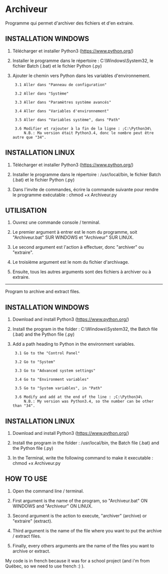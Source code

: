 # Archiveur

Programme qui permet d'archiver des fichiers et d'en extraire.

INSTALLATION WINDOWS
-------------------------------------------------------------------------------
1. Télécharger et installer Python3 (https://www.python.org/)

2. Installer le programme dans le répertoire : C:\Windows\System32,
   le fichier Batch (.bat) et le fichier Python (.py)

3. Ajouter le chemin vers Python dans les variables d'environnement.

        3.1 Aller dans "Panneau de configuration"

        3.2 Aller dans "Système"

        3.3 Aller dans "Paramètres système avancés"

        3.4 Aller dans "Variables d'environnement"

        3.5 Aller dans "Variables système", dans "Path"

        3.6 Modifier et rajouter à la fin de la ligne : ;C:\Python34\
            N.B.: Ma version était Python3.4, donc le nombre peut être autre que "34".

INSTALLATION LINUX
-------------------------------------------------------------------------------
1. Télécharger et installer Python3 (https://www.python.org/)

2. Installer le programme dans le répertoire : /usr/local/bin,
   le fichier Batch (.bat) et le fichier Python (.py)

3. Dans l'invite de commandes, écrire la commande suivante pour
   rendre le programme exécutable : chmod +x Archiveur.py

UTILISATION
-------------------------------------------------------------------------------
1. Ouvrez une commande console / terminal.

2. Le premier argument à entrer est le nom du programme, soit "Archiveur.bat"
   SUR WINDOWS et "Archiveur" SUR LINUX.

3. Le second argument est l'action à effectuer, donc "archiver" ou "extraire".

4. Le troisième argument est le nom du fichier d'archivage.

5. Ensuite, tous les autres arguments sont des fichiers à archiver ou
   à extraire.
    
------------------------------------------------------------------------------------------------------------------------------------

Program to archive and extract files.

INSTALLATION WINDOWS
-------------------------------------------------------------------------------
1. Download and install Python3 (https://www.python.org/)

2. Install the program in the folder : C:\Windows\System32,
   the Batch file (.bat) and the Python file (.py)

3. Add a path heading to Python in the environment variables.

        3.1 Go to the "Control Panel"

        3.2 Go to "System"

        3.3 Go to "Advanced system settings"

        3.4 Go to "Environment variables"

        3.5 Go to "System variables", in "Path"

        3.6 Modify and add at the end of the line : ;C:\Python34\
            N.B.: My version was Python3.4, so the number can be other than "34".
            
INSTALLATION LINUX
-------------------------------------------------------------------------------
1. Download and install Python3 (https://www.python.org/)

2. Install the program in the folder : /usr/local/bin,
   the Batch file (.bat) and the Python file (.py)

3. In the Terminal, write the following command to make it executable : chmod +x Archiveur.py

HOW TO USE
-------------------------------------------------------------------------------
1. Open the command line / terminal.

2. First argument is the name of the program, so "Archiveur.bat"
    ON WINDOWS and "Archiveur" ON LINUX.

3. Second argument is the action to execute, "archiver" (archive) or "extraire" (extract).

4. Third argument is the name of the file where you want to put the archive / extract files.

5. Finally, every others arguments are the name of the files you want to archive or extract.

My code is in french because it was for a school project (and i'm from Québec, so we need to use french :) ).
